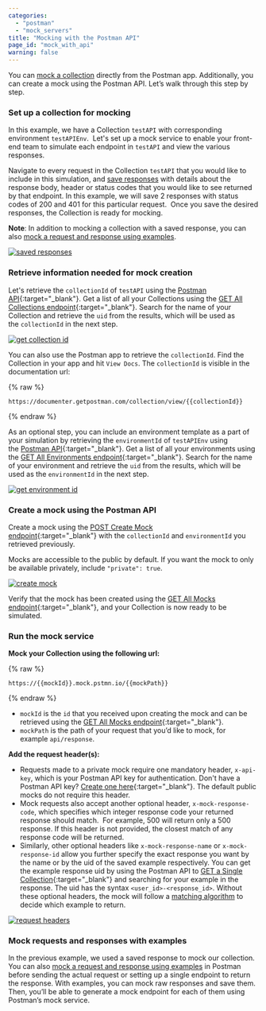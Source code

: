 ```yaml
---
categories:
  - "postman"
  - "mock_servers"
title: "Mocking with the Postman API"
page_id: "mock_with_api"
warning: false
---
```


You can [mock a collection](/docs/postman/mock_servers/setting_up_mock) directly from the Postman app. Additionally, you can create a mock using the Postman API. Let’s walk through this step by step.

### Set up a collection for mocking

In this example, we have a Collection `testAPI` with corresponding environment `testAPIEnv`.  Let's set up a mock service to enable your front-end team to simulate each endpoint in `testAPI` and view the various responses.

Navigate to every request in the Collection `testAPI` that you would like to include in this simulation, and [save responses](/docs/postman/sending_api_requests/responses) with details about the response body, header or status codes that you would like to see returned by that endpoint. In this example, we will save 2 responses with status codes of 200 and 401 for this particular request.  Once you save the desired responses, the Collection is ready for mocking.

**Note**: In addition to mocking a collection with a saved response, you can also [mock a request and response using examples](/docs/postman/collections/examples).

[![saved responses](https://s3.amazonaws.com/postman-static-getpostman-com/postman-docs/WS-Set-up-mocking.png)](https://s3.amazonaws.com/postman-static-getpostman-com/postman-docs/WS-Set-up-mocking.png)

### Retrieve information needed for mock creation

Let's retrieve the `collectionId` of `testAPI` using the [Postman API](https://api.getpostman.com/){:target="_blank"}. Get a list of all your Collections using the [GET All Collections endpoint](https://docs.api.getpostman.com/#3190c896-4216-a0a3-aa38-a041d0c2eb72){:target="_blank"}. Search for the name of your Collection and retrieve the `uid` from the results, which will be used as the `collectionId` in the next step.

[![get collection id](https://s3.amazonaws.com/postman-static-getpostman-com/postman-docs/WS-get-information2.png)](https://s3.amazonaws.com/postman-static-getpostman-com/postman-docs/WS-get-information2.png) 

You can also use the Postman app to retrieve the `collectionId`. Find the Collection in your app and hit `View Docs`. The `collectionId` is visible in the documentation url: 

{% raw %} 
```
https://documenter.getpostman.com/collection/view/{{collectionId}}
``` 
{% endraw %}

As an optional step, you can include an environment template as a part of your simulation by retrieving the `environmentId` of `testAPIEnv` using the [Postman API](https://api.getpostman.com/){:target="_blank"}. Get a list of all your environments using the [GET All Environments endpoint](https://docs.api.getpostman.com/#d26bd079-e3e1-aa08-7e21-66f55df99351){:target="_blank"}. Search for the name of your environment and retrieve the `uid` from the results, which will be used as the `environmentId` in the next step.

[![get environment id](https://s3.amazonaws.com/postman-static-getpostman-com/postman-docs/WS-get-information3.png)](https://s3.amazonaws.com/postman-static-getpostman-com/postman-docs/WS-get-information3.png)

### Create a mock using the Postman API

Create a mock using the [POST Create Mock endpoint](https://docs.api.getpostman.com/#a54b358e-2686-bb4e-15c6-125b23776593){:target="_blank"} with the `collectionId` and `environmentId` you retrieved previously. 

Mocks are accessible to the public by default. If you want the mock to only be available privately, include `"private": true`.

[![create mock](http://blog.getpostman.com/wp-content/uploads/2017/03/Screen-Shot-2017-03-15-at-4.23.03-PM-1024x599.png)](http://blog.getpostman.com/wp-content/uploads/2017/03/Screen-Shot-2017-03-15-at-4.23.03-PM.png)

Verify that the mock has been created using the [GET All Mocks endpoint](https://docs.api.getpostman.com/#018b5d62-f6fc-f752-597e-c1eb4bb98d24){:target="_blank"}, and your Collection is now ready to be simulated.

### Run the mock service

**Mock your Collection using the following url:** 

{% raw %} 
```
https://{{mockId}}.mock.pstmn.io/{{mockPath}}
``` 
{% endraw %}

   *   `mockId` is the `id` that you received upon creating the mock and can be retrieved using the [GET All Mocks endpoint](https://docs.api.getpostman.com/#018b5d62-f6fc-f752-597e-c1eb4bb98d24){:target="_blank"}.
   *   `mockPath` is the path of your request that you’d like to mock, for example `api/response`.

**Add the request header(s):**

   *   Requests made to a private mock require one mandatory header, `x-api-key`, which is your Postman API key for authentication. Don't have a Postman API key? [Create one here](https://app.getpostman.com/dashboard/integrations/pm_pro_api/list){:target="_blank"}. The default public mocks do not require this header.
   *   Mock requests also accept another optional header, `x-mock-response-code`, which specifies which integer response code your returned response should match.  For example, 500 will return only a 500 response. If this header is not provided, the closest match of any response code will be returned.
   *   Similarly, other optional headers like `x-mock-response-name` or `x-mock-response-id` allow you further specify the exact response you want by the name or by the uid of the saved example respectively. You can get the example response uid by using the Postman API to [GET a Single Collection](https://docs.api.getpostman.com/#647806d5-492a-eded-1df6-6529b5dc685c){:target="_blank"} and searching for your example in the response. The uid has the syntax `<user_id>-<response_id>`. Without these optional headers, the mock will follow a [matching algorithm](/docs/postman/mock_servers/matching_algorithm) to decide which example to return.

[![request headers](http://blog.getpostman.com/wp-content/uploads/2017/03/Screen-Shot-2017-03-15-at-4.27.58-PM-1024x615.png)](http://blog.getpostman.com/wp-content/uploads/2017/03/Screen-Shot-2017-03-15-at-4.27.58-PM.png)

### Mock requests and responses with examples

In the previous example, we used a saved response to mock our collection. You can also [mock a request and response using examples](/docs/postman/collections/examples) in Postman before sending the actual request or setting up a single endpoint to return the response. With examples, you can mock raw responses and save them. Then, you’ll be able to generate a mock endpoint for each of them using Postman’s mock service. 
